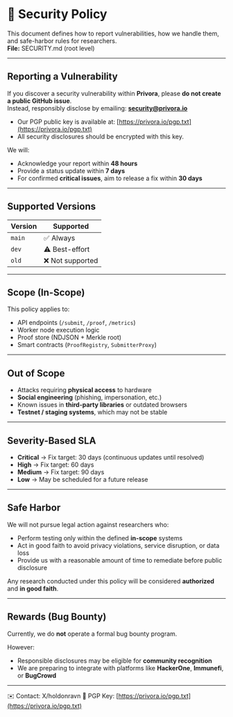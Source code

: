 # 🔐 Security Policy

This document defines how to report vulnerabilities, how we handle them, and safe-harbor rules for researchers.  
**File:** SECURITY.md (root level)

---

## Reporting a Vulnerability
If you discover a security vulnerability within **Privora**, please **do not create a public GitHub issue**.  
Instead, responsibly disclose by emailing: **security@privora.io**  

- Our PGP public key is available at: [https://privora.io/pgp.txt](https://privora.io/pgp.txt)  
- All security disclosures should be encrypted with this key.

We will:
- Acknowledge your report within **48 hours**  
- Provide a status update within **7 days**  
- For confirmed **critical issues**, aim to release a fix within **30 days**

---

## Supported Versions
| Version | Supported      |
|---------|----------------|
| `main`  | ✅ Always      |
| `dev`   | ⚠️ Best-effort |
| `old`   | ❌ Not supported |

---

## Scope (In-Scope)
This policy applies to:
- API endpoints (`/submit`, `/proof`, `/metrics`)  
- Worker node execution logic  
- Proof store (NDJSON + Merkle root)  
- Smart contracts (`ProofRegistry`, `SubmitterProxy`)  

---

## Out of Scope
- Attacks requiring **physical access** to hardware  
- **Social engineering** (phishing, impersonation, etc.)  
- Known issues in **third-party libraries** or outdated browsers  
- **Testnet / staging systems**, which may not be stable  

---

## Severity-Based SLA
- **Critical** → Fix target: 30 days (continuous updates until resolved)  
- **High** → Fix target: 60 days  
- **Medium** → Fix target: 90 days  
- **Low** → May be scheduled for a future release  

---

## Safe Harbor
We will not pursue legal action against researchers who:
- Perform testing only within the defined **in-scope** systems  
- Act in good faith to avoid privacy violations, service disruption, or data loss  
- Provide us with a reasonable amount of time to remediate before public disclosure  

Any research conducted under this policy will be considered **authorized** and **in good faith**.

---

## Rewards (Bug Bounty)
Currently, we do **not** operate a formal bug bounty program.  

However:
- Responsible disclosures may be eligible for **community recognition**  
- We are preparing to integrate with platforms like **HackerOne**, **Immunefi**, or **BugCrowd**  

---

✉️ Contact: X/holdonravn 
🔑 PGP Key: [https://privora.io/pgp.txt](https://privora.io/pgp.txt)
